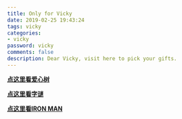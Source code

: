 ```yaml
---
title: Only for Vicky
date: 2019-02-25 19:43:24
tags: vicky
categories:
- vicky
password: vicky
comments: false
description: Dear Vicky, visit here to pick your gifts.
---
```


<a href="https://aixti.cn/res/love/vicky-liuying/index.htm">**点这里看爱心树**</a>

<a href="https://aixti.cn/res/love/vicky-liuying/love-vicky-liuying.html">**点这里看字谜**</a>

<a href="https://aixti.cn/res/love/ironman-ly/index.html">**点这里看IRON MAN**</a>
